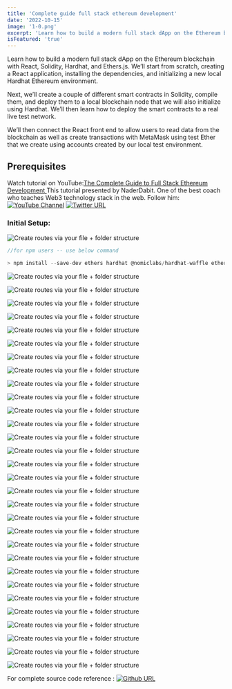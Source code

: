 ```yaml
---
title: 'Complete guide full stack ethereum development'
date: '2022-10-15'
image: '1-0.png'
excerpt: 'Learn how to build a modern full stack dApp on the Ethereum blockchain with React, Solidity, Hardhat, and Ethers.js.'
isFeatured: 'true'
---
```


Learn how to build a modern full stack dApp on the Ethereum blockchain with React, Solidity, Hardhat, and Ethers.js. We’ll start from scratch, creating a React application, installing the dependencies, and initializing a new local Hardhat Ethereum environment.

Next, we’ll create a couple of different smart contracts in Solidity, compile them, and deploy them to a local blockchain node that we will also initialize using Hardhat. We’ll then learn how to deploy the smart contracts to a real live test network.

We’ll then connect the React front end to allow users to read data from the blockchain as well as create transactions with MetaMask using test Ether that we create using accounts created by our local test environment.

## Prerequisites

Watch tutorial on YouTube:[The Complete Guide to Full Stack Ethereum Development ](https://www.youtube.com/watch?v=a0osIaAOFSE&list=PL6uFURojmxH7X-1yx23Zfk2vdVZYIl5R4&index=5)
This tutorial presented by NaderDabit. One of the best coach who teaches Web3 technology stack in the web. Follow him: [![YouTube Channel](/images/site/youtube.png)](https://www.youtube.com/c/naderdabit) [![Twitter URL](/images/site/twitter.png)](https://twitter.com/dabit3)


### Initial Setup:

![Create routes via your file + folder structure](/images/posts/complete-guide-full-stack-ethereum-app/1-1.webp)

```js
//for npm users -- use below command

> npm install --save-dev ethers hardhat @nomiclabs/hardhat-waffle ethereum-waffle chai @nomiclabs/hardhat-ethers
```

![Create routes via your file + folder structure](/images/posts/complete-guide-full-stack-ethereum-app/1-2.webp)

![Create routes via your file + folder structure](/images/posts/complete-guide-full-stack-ethereum-app/1-3.webp)

![Create routes via your file + folder structure](/images/posts/complete-guide-full-stack-ethereum-app/1-4.webp)

![Create routes via your file + folder structure](/images/posts/complete-guide-full-stack-ethereum-app/1-5.webp)

![Create routes via your file + folder structure](/images/posts/complete-guide-full-stack-ethereum-app/1-6.webp)

![Create routes via your file + folder structure](/images/posts/complete-guide-full-stack-ethereum-app/1-7.webp)

![Create routes via your file + folder structure](/images/posts/complete-guide-full-stack-ethereum-app/1-8.webp)

![Create routes via your file + folder structure](/images/posts/complete-guide-full-stack-ethereum-app/1-9.webp)

![Create routes via your file + folder structure](/images/posts/complete-guide-full-stack-ethereum-app/1-10.webp)

![Create routes via your file + folder structure](/images/posts/complete-guide-full-stack-ethereum-app/1-11.webp)

![Create routes via your file + folder structure](/images/posts/complete-guide-full-stack-ethereum-app/1-12.webp)

![Create routes via your file + folder structure](/images/posts/complete-guide-full-stack-ethereum-app/1-13.webp)

![Create routes via your file + folder structure](/images/posts/complete-guide-full-stack-ethereum-app/1-14.webp)

![Create routes via your file + folder structure](/images/posts/complete-guide-full-stack-ethereum-app/1-15.webp)

![Create routes via your file + folder structure](/images/posts/complete-guide-full-stack-ethereum-app/1-16.webp)

![Create routes via your file + folder structure](/images/posts/complete-guide-full-stack-ethereum-app/1-17.webp)

![Create routes via your file + folder structure](/images/posts/complete-guide-full-stack-ethereum-app/1-18.webp)

![Create routes via your file + folder structure](/images/posts/complete-guide-full-stack-ethereum-app/1-19.webp)

![Create routes via your file + folder structure](/images/posts/complete-guide-full-stack-ethereum-app/1-20.webp)

![Create routes via your file + folder structure](/images/posts/complete-guide-full-stack-ethereum-app/1-21.webp)

![Create routes via your file + folder structure](/images/posts/complete-guide-full-stack-ethereum-app/1-22.webp)

![Create routes via your file + folder structure](/images/posts/complete-guide-full-stack-ethereum-app/1-23.webp)

![Create routes via your file + folder structure](/images/posts/complete-guide-full-stack-ethereum-app/1-24.webp)

![Create routes via your file + folder structure](/images/posts/complete-guide-full-stack-ethereum-app/1-25.webp)

![Create routes via your file + folder structure](/images/posts/complete-guide-full-stack-ethereum-app/1-26.webp)

![Create routes via your file + folder structure](/images/posts/complete-guide-full-stack-ethereum-app/1-27.webp)

![Create routes via your file + folder structure](/images/posts/complete-guide-full-stack-ethereum-app/1-28.webp)

![Create routes via your file + folder structure](/images/posts/complete-guide-full-stack-ethereum-app/1-29.webp)

![Create routes via your file + folder structure](/images/posts/complete-guide-full-stack-ethereum-app/1-30.webp)

![Create routes via your file + folder structure](/images/posts/complete-guide-full-stack-ethereum-app/1-31.webp)

For complete source code reference : [![Github URL](/images/site/github48-2.png)](https://github.com/dgopikumar/react-dapp)
